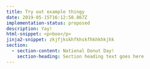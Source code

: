 ```yaml
---
title: Try out example thingy
date: 2019-05-15T16:12:58.867Z
implementation-status: proposed
description: Yay!
html-snippet: <p>boo</p>
jinja2-snippet: zkjfjkskhfkhskfhkhkhkjhk
section:
  - section-content: National Donut Day!
    section-heading: Section heading text goes here
---
```


